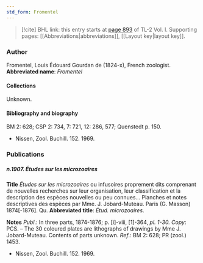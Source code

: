 ```yaml
---
std_form: Fromentel
---
```


> [!cite] BHL link: this entry starts at [page 893](https://www.biodiversitylibrary.org/page/33121024) of TL-2 Vol. I.
> Supporting pages: [[Abbreviations|abbreviations]], [[Layout key|layout key]].

### Author

Fromentel, Louis Édouard Gourdan de (1824-x), French zoologist. 
**Abbreviated name**: *Fromentel*

#### Collections

Unknown.

#### Bibliography and biography

BM 2: 628; CSP 2: 734, 7: 721, 12: 286, 577; Quenstedt p. 150.
- Nissen, Zool. Buchill. 152. 1969.

### Publications

##### n.1907. Études sur les microzoaires

**Title**
*Études sur les microzoaires* ou infusoires proprement dits comprenant de nouvelles recherches sur leur organisation, leur classification et la description des espèces nouvelles ou peu connues... Planches et notes descriptives des espèces par Mme. J. Jobard-Muteau. Paris (G. Masson) 1874\[-1876\]. Qu.
**Abbreviated title**: *Étud. microzoaires*.

**Notes**
*Publ*.: In three parts, 1874-1876; p. \[i\]-viii, \[1\]-364, *pl. 1-30. Copy*: PCS. – The 30 coloured plates are lithographs of drawings by Mme J. Jobard-Muteau. Contents of parts unknown.
*Ref*.: BM 2: 628; PR (zool.) 1453.
- Nissen, Zool. Buchill. 152. 1969.

